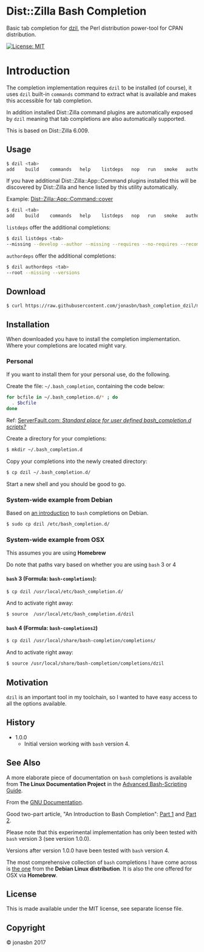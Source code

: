 # Dist::Zilla Bash Completion

Basic tab completion for [dzil](http://dzil.org/), the Perl distribution power-tool for CPAN distribution.

[![License: MIT](https://img.shields.io/badge/License-MIT-yellow.svg)](https://opensource.org/licenses/MIT)

# Introduction

The completion implementation requires `dzil` to be installed (of course), it uses `dzil` built-in `commands` command to extract what is available and makes this accessible for tab completion.

In addition installed Dist::Zilla command plugins are automatically exposed by `dzil` meaning that tab completions are also automatically supported.

This is based on Dist::Zilla 6.009.

## Usage

```bash
$ dzil <tab>
add    build    commands   help    listdeps   nop   run   smoke   authordeps   clean  install  new        release setup      test
```

If you have additional Dist::Zilla::App::Command plugins installed this will be discovered by Dist::Zilla and hence listed by this utility automatically.

Example: [Dist::Zilla::App::Command::cover](https://metacpan.org/pod/Dist::Zilla::App::Command::cover)

```bash
$ dzil <tab>
add    build    commands   help    listdeps   nop   run   smoke   authordeps   clean  install  new        release setup      cover test
```

`listdeps` offer the additional completions:

```bash
$ dzil listdeps <tab>
--missing --develop --author --missing --requires --no-requires --recommends --no-recommends --suggests --no-suggests --versions --cpanm-versions --json --omit-cores
```

`authordeps` offer the additional completions:

```bash
$ dzil authordeps <tab>
--root --missing --versions
```

## Download

```bash
$ curl https://raw.githubusercontent.com/jonasbn/bash_completion_dzil/master/dzil > dzil
```

## Installation

When downloaded you have to install the completion implementation. Where your completions are located might vary.

### Personal

If you want to install them for your personal use, do the following.

Create the file: `~/.bash_completion`, containing the code below:

```bash
for bcfile in ~/.bash_completion.d/* ; do
  . $bcfile
done
```

Ref: [ServerFault.com: _Standard place for user defined bash_completion.d scripts?_](https://serverfault.com/questions/506612/standard-place-for-user-defined-bash-completion-d-scripts)

Create a directory for your completions:

```bash
$ mkdir ~/.bash_completion.d
```

Copy your completions into the newly created directory:

```bash
$ cp dzil ~/.bash_completion.d/
```

Start a new shell and you should be good to go.

### System-wide example from Debian

Based on [an introduction](https://debian-administration.org/article/316/An_introduction_to_bash_completion_part_1) to `bash` completions on Debian.

```bash
$ sudo cp dzil /etc/bash_completion.d/
```

### System-wide example from OSX

This assumes you are using **Homebrew**

Do note that paths vary based on whether you are using `bash` 3 or 4

#### `bash` 3 (Formula: `bash-completions`):

```bash
$ cp dzil /usr/local/etc/bash_completion.d/
```

And to activate right away:

```bash
$ source  /usr/local/etc/bash_completion.d/dzil
```

#### `bash` 4 (Formula: `bash-completions2`)

```bash
$ cp dzil /usr/local/share/bash-completion/completions/
```

And to activate right away:

```bash
$ source /usr/local/share/bash-completion/completions/dzil
```

## Motivation

`dzil` is an important tool in my toolchain, so I wanted to have easy access to all the options available.

## History

- 1.0.0
  - Initial version working with `bash` version 4.

## See Also

A more elaborate piece of documentation on `bash` completions is available from **The Linux Documentation Project** in the [Advanced Bash-Scripting Guide](http://tldp.org/LDP/abs/html/tabexpansion.html).

From the [GNU Documentation](https://www.gnu.org/software/bash/manual/html_node/Programmable-Completion.html).

Good two-part article, "An Introduction to Bash Completion": [Part 1](https://debian-administration.org/article/316/An_introduction_to_bash_completion_part_1) and [Part 2](https://debian-administration.org/article/317/An_introduction_to_bash_completion_part_2).

Please note that this experimental implementation has only been tested with `bash` version 3 (see version 1.0.0).

Versions after version 1.0.0 have been tested with `bash` version 4.

The most comprehensive collection of `bash` completions I have come across is [the one](https://github.com/scop/bash-completion) from the **Debian Linux distribution**. It is also the one offered for OSX via **Homebrew**.

## License

This is made available under the MIT license, see separate license file.

## Copyright

:copyright: jonasbn 2017
